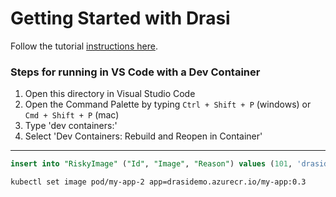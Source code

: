 # Getting Started with Drasi
Follow the tutorial [instructions here](https://drasi.io/getting-started/).

### Steps for running in VS Code with a Dev Container
1. Open this directory in Visual Studio Code
2. Open the Command Palette by typing `Ctrl + Shift + P` (windows) or `Cmd + Shift + P` (mac)
3. Type 'dev containers:'
4. Select 'Dev Containers: Rebuild and Reopen in Container'


------


```sql
insert into "RiskyImage" ("Id", "Image", "Reason") values (101, 'drasidemo.azurecr.io/my-app:0.2', 'Critical Bug')
```



```shell
kubectl set image pod/my-app-2 app=drasidemo.azurecr.io/my-app:0.3
```